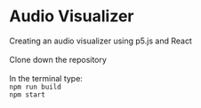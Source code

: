 # Audio Visualizer
Creating an audio visualizer using p5.js and React\
\
Clone down the repository\
\
In the terminal type:\
`npm run build`\
`npm start`
